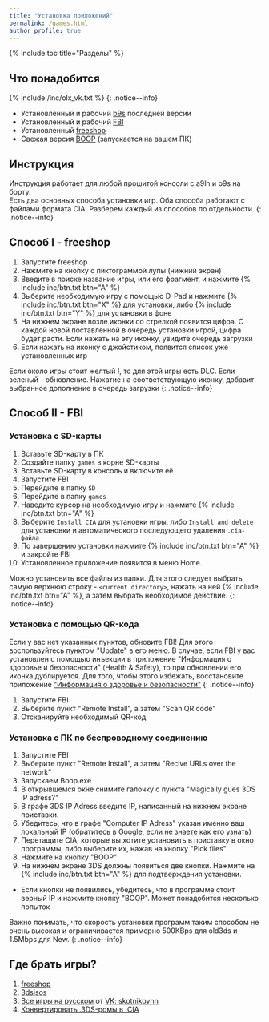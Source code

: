 ```yaml
---
title: "Установка приложений"
permalink: /games.html
author_profile: true
---
```

{% include toc title="Разделы" %}

## Что понадобится

{% include /inc/olx_vk.txt %}
{: .notice--info}

* Установленный и рабочий [b9s](updating-b9s) последней версии 
* Установленный и рабочий [FBI](fbi)
* Установленный [freeshop](freeshop)
* Свежая версия [BOOP](https://github.com/miltoncandelero/Boop/releases/latest) (запускается на вашем ПК)

## Инструкция

Инструкция работает для любой прошитой консоли с a9lh и b9s на борту.        
Есть два основных способа установки игр. Оба способа работают с файлами формата CIA. Разберем каждый из способов по отдельности.
{: .notice--info}

## Способ I - freeshop

1. Запустите freeshop
1. Нажмите на кнопку с пиктограммой лупы (нижний экран)
1. Введите в поиске название игры, или его фрагмент, и нажмите {% include inc/btn.txt btn="A" %}
1. Выберите необходимую игру с помощью D-Pad и нажмите {% include inc/btn.txt btn="X" %} для установки, либо {% include inc/btn.txt btn="Y" %} для установки в фоне
1. На нижнем экране возле иконки со стрелкой появится цифра. С каждой новой поставленной в очередь установки игрой, цифра будет расти. Если нажать на эту иконку, увидите очередь загрузки
1. Если нажать на иконку с джойстиком, появится список уже установленных игр

Если около игры стоит желтый !, то для этой игры есть DLC. Если зеленый - обновление. Нажатие на соответствующую иконку, добавит выбранное дополнение в очередь загрузки
{: .notice--info}

## Способ II - FBI

### Установка с SD-карты

1. Вставьте SD-карту в ПК
1. Создайте папку `games` в корне SD-карты
1. Вставьте SD-карту в консоль и включите её
1. Запустите FBI
1. Перейдите в папку `SD`
1. Перейдите в папку `games`
1. Наведите курсор на необходимую игру и нажмите {% include inc/btn.txt btn="A" %}
1. Выберите `Install CIA` для установки игры, либо `Install and delete` для установки и автоматического последующего удаления `.cia-файла`
1. По завершению установки нажмите {% include inc/btn.txt btn="A" %} и закройте FBI 
1. Установленное приложение появится в меню Home. 

Можно установить все файлы из папки. Для этого следует выбрать самую верхнюю строку - `<current directory>`, нажать на ней {% include inc/btn.txt btn="A" %}, а затем выбрать необходимое действие. 
{: .notice--info}

### Установка с помощью QR-кода 

Если у вас нет указанных пунктов, обновите FBI! Для этого воспользуйтесь пунктом "Update" в его меню. В случае, если FBI у вас установлен с помощью инъекции в приложение "Информация о здоровье и безопасности" (Health & Safety), то при обновлении его иконка дублируется. Для того, чтобы этого избежать, восстановите приложение ["Информация о здоровье и безопасности"](https://3ds.customfw.xyz/godmode9-usage#восстановление-приложения-информация-о-здоровье-и-безопасности)
{: .notice--info}

1. Запустите FBI
1. Выберите пункт "Remote Install", а затем "Scan QR code" 
1. Отсканируйте необходимый QR-код 

### Установка с ПК по беспроводному соединению

1. Запустите FBI
1. Выберите пункт "Remote Install", а затем "Recive URLs over the network" 
1. Запускаем Boop.exe
1. В открывшемся окне снимите галочку с пункта "Magically gues 3DS IP adress?"
1. В графе 3DS IP Adress введите IP, написанный на нижнем экране приставки. 
1. Убедитесь, что в графе "Computer IP Adress" указан именно ваш локальный IP (обратитесь в [Google](http://bfy.tw/D0PN), если не знаете как его узнать)
1. Перетащите CIA, которые вы хотите установить в приставку в окно программы, либо выберите их, нажав на кнопку "Pick files"
1. Нажмите на кнопку "BOOP"
1. На нижнем экране 3DS должны появиться две кнопки. Нажмите на {% include inc/btn.txt btn="A" %} для подтверждения установки. 
  + Если кнопки не появились, убедитесь, что в программе стоит верный IP и нажмите кнопку "BOOP". Может понадобится несколько попыток

Важно понимать, что скорость установки программ таким способом не очень высокая и ограничивается примерно 500KBps для old3ds и 1.5Mbps для New. 
{: .notice--info}

## Где брать игры? 
1. [freeshop](finalizing-setup#freeshop)
2. [3dsisos](http://www.3dsiso.com/forumdisplay.php?261-CIA-Downloads)
3. [Все игры на русском](https://cloud.mail.ru/public/FfNX/u1oCpVmf3) от [VK: skotnikovnn](https://vk.com/skotnikovnn)
4. [Конвертировать .3DS-ромы в .CIA](https://3ds.customfw.xyz/godmode9-usage#convert_3ds)